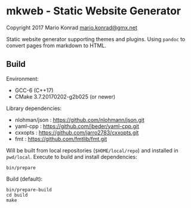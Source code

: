 
mkweb - Static Website Generator
================================

Copyright 2017 Mario Konrad <mario.konrad@gmx.net>

Static website generator supporting themes and plugins.
Using `pandoc` to convert pages from markdown to HTML.

Build
-----

Environment:

- GCC-6 (C++17)
- CMake 3.7.20170202-g2b025 (or newer)

Library dependencies:

- nlohman/json : https://github.com/nlohmann/json.git
- yaml-cpp     : https://github.com/jbeder/yaml-cpp.git
- cxxopts      : https://github.com/jarro2783/cxxopts.git
- fmt          : https://github.com/fmtlib/fmt.git

Will be built from local repositories (`$HOME/local/repo`)
and installed in `pwd/local`. Execute to build and install
dependencies:

	bin/prepare

Build (default):

	bin/prepare-build
	cd build
	make

